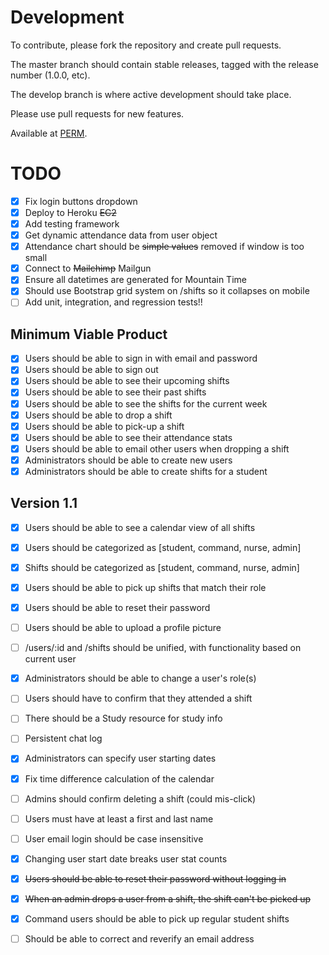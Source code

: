 # Development

To contribute, please fork the repository and create pull requests.

The master branch should contain stable releases, tagged with the release number (1.0.0, etc).

The develop branch is where active development should take place.

Please use pull requests for new features.

Available at [PERM](https://www.pemrap.com).

# TODO

- [x] Fix login buttons dropdown
- [x] Deploy to Heroku ~~EC2~~
- [x] Add testing framework
- [x] Get dynamic attendance data from user object
- [x] Attendance chart should be ~~simple values~~ removed if window is too small
- [x] Connect to ~~Mailchimp~~ Mailgun
- [x] Ensure all datetimes are generated for Mountain Time
- [x] Should use Bootstrap grid system on /shifts so it collapses on mobile
- [ ] Add unit, integration, and regression tests!!

## Minimum Viable Product

- [x] Users should be able to sign in with email and password
- [x] Users should be able to sign out
- [x] Users should be able to see their upcoming shifts
- [x] Users should be able to see their past shifts
- [x] Users should be able to see the shifts for the current week
- [x] Users should be able to drop a shift
- [x] Users should be able to pick-up a shift
- [x] Users should be able to see their attendance stats
- [x] Users should be able to email other users when dropping a shift
- [x] Administrators should be able to create new users
- [x] Administrators should be able to create shifts for a student

## Version 1.1

- [x] Users should be able to see a calendar view of all shifts
- [x] Users should be categorized as [student, command, nurse, admin]
- [x] Shifts should be categorized as [student, command, nurse, admin]
- [x] Users should be able to pick up shifts that match their role
- [x] Users should be able to reset their password
- [ ] Users should be able to upload a profile picture
- [ ] /users/:id and /shifts should be unified, with functionality based on
  current user
- [x] Administrators should be able to change a user's role(s)
- [ ] Users should have to confirm that they attended a shift
- [ ] There should be a Study resource for study info
- [ ] Persistent chat log
- [x] Administrators can specify user starting dates
- [x] Fix time difference calculation of the calendar
- [ ] Admins should confirm deleting a shift (could mis-click)
- [ ] Users must have at least a first and last name
- [ ] User email login should be case insensitive
- [x] Changing user start date breaks user stat counts
- [x] ~~Users should be able to reset their password without logging in~~
- [x] ~~When an admin drops a user from a shift, the shift can't be picked up~~
- [x] Command users should be able to pick up regular student shifts

- [ ] Should be able to correct and reverify an email address